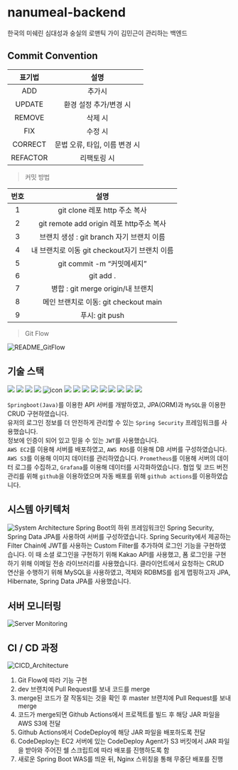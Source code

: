 # nanumeal-backend
한국의 미쉐린 심대성과 숭실의 로맨틱 가이 김민근이 관리하는 백엔드

## Commit Convention

|표기법|설명|
|:---:|:-----------:|
|ADD|추가시|
|UPDATE|환경 설정 추가/변경 시|
|REMOVE|삭제 시|
|FIX|수정 시|
|CORRECT|문법 오류, 타입, 이름 변경 시|
|REFACTOR|리팩토링 시|

> 커밋 방법

|번호|설명|
|:--:|:----------:|
|1|git clone 레포 http 주소 복사|
|2|git remote add origin 레포 http주소 복사|
|3|브랜치 생성 : git branch 자기 브랜치 이름|
|4|내 브랜치로 이동 git checkout자기 브랜치 이름|
|5|git commit -m “커밋메세지”|
|6|git add .|
|7|병합 : git merge origin/내 브랜치|
|8|메인 브랜치로 이동: git checkout main|
|9|푸시: git push|

> Git Flow

![README_GitFlow](https://mblogthumb-phinf.pstatic.net/MjAxODAyMDNfOTgg/MDAxNTE3NjI3MzI0NjU1.V2GkhqrdgVSj0N7n8PDlWb9JvEQInMis5jW1b7QnCE8g.PQtKm7LOuraB3UeBICJ-byEe4SOTiWfIzQylWvzAPxog.PNG.aufcl4858/kF7Uf.png?type=w2)

## 기술 스택
<img src="https://img.shields.io/badge/java-007396?style=for-the-badge&logo=java&logoColor=white"> <img src="https://img.shields.io/badge/springboot-6DB33F?style=for-the-badge&logo=springboot&logoColor=white"> <img src="https://img.shields.io/badge/Spring Security-6DB33F?style=for-the-badge&logo=Spring Security&logoColor=white"> <img src="https://img.shields.io/badge/mysql-4479A1?style=for-the-badge&logo=mysql&logoColor=white"> <img src="https://img.shields.io/badge/JWT-000000?style=for-the-badge&logo=JSON%20web%20tokens&logoColor=white" alt="icon" /> <img src="https://img.shields.io/badge/amazonaws-232F3E?style=for-the-badge&logo=amazonaws&logoColor=white"> <img src="https://img.shields.io/badge/AWS RDS-527FFF?style=for-the-badge&logo=Amazon RDS&logoColor=white"> <img src="https://img.shields.io/badge/AWS EC2-FF9900?style=for-the-badge&logo=Amazon EC2&logoColor=white"> <img src="https://img.shields.io/badge/AWS S3-569A31?style=for-the-badge&logo=Amazon S3&logoColor=white"> <img src="https://img.shields.io/badge/GitHub Actions-2088FF?style=for-the-badge&logo=GitHub Actions&logoColor=white"> <img src="https://img.shields.io/badge/Prometheus-E6522C?style=for-the-badge&logo=Prometheus&logoColor=white"> <img src="https://img.shields.io/badge/Grafana-F46800?style=for-the-badge&logo=Grafana&logoColor=white"> <img src="https://img.shields.io/badge/NGINX-009639?style=for-the-badge&logo=NGINX&logoColor=white"> <img src="https://img.shields.io/badge/Swagger-85EA2D?style=for-the-badge&logo=Swagger&logoColor=white">

`Springboot(Java)`를 이용한 API 서버를 개발하였고, JPA(ORM)과 `MySQL`을 이용한 CRUD 구현하였습니다.<br>
유저의 로그인 정보를 더 안전하게 관리할 수 있는 `Spring Security` 프레임워크를 사용했습니다.<br>
정보에 인증이 되어 있고 믿을 수 있는 `JWT`를 사용했습니다.<br>
`AWS EC2`를 이용해 서버를 배포하였고, `AWS RDS`를 이용해 DB 서버를 구성하였습니다.<br>
`AWS S3`를 이용해 이미지 데이터를 관리하였습니다.
`Prometheus`를 이용해 서버의 데이터 로그를 수집하고, `Grafana`를 이용해 데이터를 시각화하였습니다.
협업 및 코드 버전 관리를 위해 `github`을 이용하였으며
자동 배포를 위해 `github actions`를 이용하였습니다.
 
## 시스템 아키텍처
![System Architecture](https://user-images.githubusercontent.com/86938974/203930665-992347d9-dbef-4c65-a186-89a38a7f6e46.png)
Spring Boot의 하위 프레임워크인 Spring Security, Spring Data JPA를 사용하여 서버를 구성하였습니다. Spring Security에서 제공하는 Filter Chain에 JWT를 사용하는 Custom Filter를 추가하여 로그인 기능을 구현하였습니다. 이 때 소셜 로그인을 구현하기 위해 Kakao API를 사용했고, 폼 로그인을 구현하기 위해 이메일 전송 라이브러리를 사용했습니다. 클라이언트에서 요청하는 CRUD 연산을 수행하기 위해 MySQL을 사용하였고, 객체와 RDBMS를 쉽게 맵핑하고자 JPA, Hibernate, Spring Data JPA를 사용했습니다.


## 서버 모니터링
![Server Monitoring](https://s3.us-west-2.amazonaws.com/secure.notion-static.com/f9c12fd8-ad05-485d-91ee-46f09570e2e7/Untitled.png?X-Amz-Algorithm=AWS4-HMAC-SHA256&X-Amz-Content-Sha256=UNSIGNED-PAYLOAD&X-Amz-Credential=AKIAT73L2G45EIPT3X45%2F20221125%2Fus-west-2%2Fs3%2Faws4_request&X-Amz-Date=20221125T085051Z&X-Amz-Expires=86400&X-Amz-Signature=157da2616b988b6c2fd11516504290b1d38ffb29b4cbc83630f08905497743eb&X-Amz-SignedHeaders=host&response-content-disposition=filename%3D%22Untitled.png%22&x-id=GetObject)

## CI / CD 과정
![CICD_Architecture](https://s3.us-west-2.amazonaws.com/secure.notion-static.com/fa34f9ef-4154-40ae-8112-ca1807620b81/Untitled.png?X-Amz-Algorithm=AWS4-HMAC-SHA256&X-Amz-Content-Sha256=UNSIGNED-PAYLOAD&X-Amz-Credential=AKIAT73L2G45EIPT3X45%2F20221125%2Fus-west-2%2Fs3%2Faws4_request&X-Amz-Date=20221125T075043Z&X-Amz-Expires=86400&X-Amz-Signature=da92d705bc24f39fb332bbe77d0b25ffdb7eb1ac438296d6a1707058302c7f81&X-Amz-SignedHeaders=host&response-content-disposition=filename%3D%22Untitled.png%22&x-id=GetObject)
1. Git Flow에 따라 기능 구현
2. dev 브랜치에 Pull Request를 보내 코드를 merge
3. merge된 코드가 잘 작동되는 것을 확인 후 master 브랜치에 Pull Request를 보내 merge
4. 코드가 merge되면 Github Actions에서 프로젝트를 빌드 후 해당 JAR 파일을 AWS S3에 전달
5. Github Actions에서 CodeDeploy에 해당 JAR 파일을 배포하도록 전달
6. CodeDeploy는 EC2 서버에 있는 CodeDeploy Agent가 S3 버킷에서 JAR 파일을 받아와 주어진 쉘 스크립트에 따라 배포를 진행하도록 함
7. 새로운 Spring Boot WAS를 띄운 뒤, Nginx 스위칭을 통해 무중단 배포를 진행
